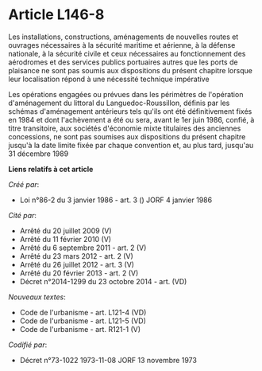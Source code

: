 # Article L146-8

Les installations, constructions, aménagements de nouvelles routes et ouvrages nécessaires à la sécurité maritime et
aérienne, à la défense nationale, à la sécurité civile et ceux nécessaires au fonctionnement des aérodromes et des services
publics portuaires autres que les ports de plaisance ne sont pas soumis aux dispositions du présent chapitre lorsque leur
localisation répond à une nécessité technique impérative

Les opérations engagées ou prévues dans les périmètres de l'opération d'aménagement du littoral du Languedoc-Roussillon,
définis par les schémas d'aménagement antérieurs tels qu'ils ont été définitivement fixés en 1984 et dont l'achèvement a été
ou sera, avant le 1er juin 1986, confié, à titre transitoire, aux sociétés d'économie mixte titulaires des anciennes
concessions, ne sont pas soumises aux dispositions du présent chapitre jusqu'à la date limite fixée par chaque convention et,
au plus tard, jusqu'au 31 décembre 1989

**Liens relatifs à cet article**

_Créé par_:

  - Loi n°86-2 du 3 janvier 1986 - art. 3 () JORF 4 janvier 1986

_Cité par_:

  - Arrêté du 20 juillet 2009 (V)
  - Arrêté du 11 février 2010 (V)
  - Arrêté du 6 septembre 2011 - art. 2 (V)
  - Arrêté du 23 mars 2012 - art. 2 (V)
  - Arrêté du 26 juillet 2012 - art. 3 (V)
  - Arrêté du 20 février 2013 - art. 2 (V)
  - Décret n°2014-1299 du 23 octobre 2014 - art. (VD)

_Nouveaux textes_:

  - Code de l'urbanisme - art. L121-4 (VD)
  - Code de l'urbanisme - art. L121-5 (VD)
  - Code de l'urbanisme - art. R121-1 (V)

_Codifié par_:

  - Décret n°73-1022 1973-11-08 JORF 13 novembre 1973
